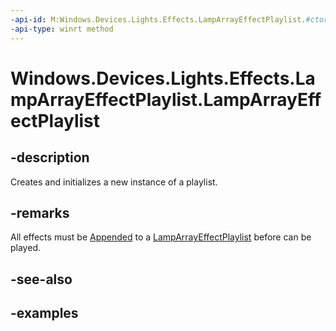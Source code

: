 ```yaml
---
-api-id: M:Windows.Devices.Lights.Effects.LampArrayEffectPlaylist.#ctor
-api-type: winrt method
---
```


<!-- Method syntax.
public LampArrayEffectPlaylist.LampArrayEffectPlaylist()
-->

# Windows.Devices.Lights.Effects.LampArrayEffectPlaylist.LampArrayEffectPlaylist

## -description
Creates and initializes a new instance of a playlist.
## -remarks
All effects must be [Appended](lamparrayeffectplaylist_append_292269384.md) to a [LampArrayEffectPlaylist](lamparrayeffectplaylist.md) before can be played.
## -see-also

## -examples

